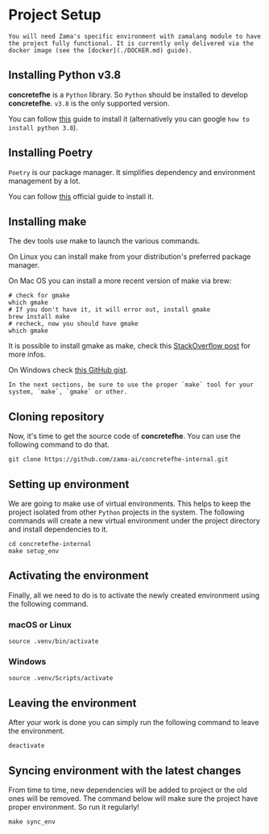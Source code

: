 
# Project Setup

```{note}  
You will need Zama's specific environment with zamalang module to have the project fully functional. It is currently only delivered via the docker image (see the [docker](./DOCKER.md) guide).
```

## Installing Python v3.8

**concretefhe** is a `Python` library. So `Python` should be installed to develop **concretefhe**. `v3.8` is the only supported version.

You can follow [this](https://realpython.com/installing-python/) guide to install it (alternatively you can google `how to install python 3.8`).

## Installing Poetry

`Poetry` is our package manager. It simplifies dependency and environment management by a lot.

You can follow [this](https://python-poetry.org/docs/#installation) official guide to install it.

## Installing make

The dev tools use make to launch the various commands.

On Linux you can install make from your distribution's preferred package manager.

On Mac OS you can install a more recent version of make via brew:

```shell
# check for gmake
which gmake
# If you don't have it, it will error out, install gmake
brew install make
# recheck, now you should have gmake
which gmake
```

It is possible to install gmake as make, check this [StackOverflow post](https://stackoverflow.com/questions/38901894/how-can-i-install-a-newer-version-of-make-on-mac-os) for more infos.

On Windows check [this GitHub gist](https://gist.github.com/evanwill/0207876c3243bbb6863e65ec5dc3f058#make).

```{hint}
In the next sections, be sure to use the proper `make` tool for your system, `make`, `gmake` or other.
```

## Cloning repository

Now, it's time to get the source code of **concretefhe**. You can use the following command to do that.

```shell
git clone https://github.com/zama-ai/concretefhe-internal.git
```

## Setting up environment

We are going to make use of virtual environments. This helps to keep the project isolated from other `Python` projects in the system. The following commands will create a new virtual environment under the project directory and install dependencies to it.

```shell
cd concretefhe-internal
make setup_env
```

## Activating the environment

Finally, all we need to do is to activate the newly created environment using the following command.

### macOS or Linux

```shell
source .venv/bin/activate
```

### Windows

```shell
source .venv/Scripts/activate
```

## Leaving the environment

After your work is done you can simply run the following command to leave the environment.

```shell
deactivate
```

## Syncing environment with the latest changes

From time to time, new dependencies will be added to project or the old ones will be removed. The command below will make sure the project have proper environment. So run it regularly!

```shell
make sync_env
```


